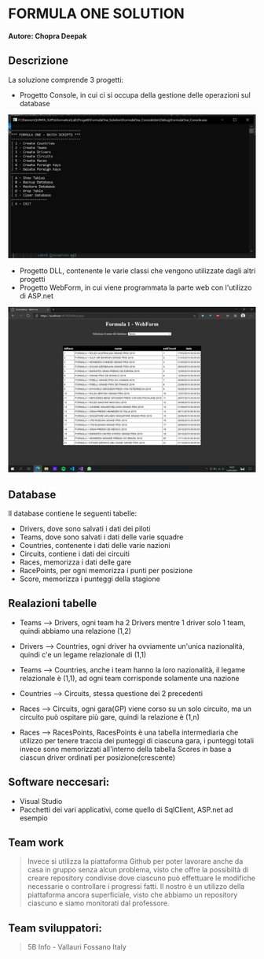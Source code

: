 # FORMULA ONE SOLUTION
#### Autore: Chopra Deepak

## Descrizione
La soluzione comprende 3 progetti:
* Progetto Console, in cui ci si occupa della gestione delle operazioni sul database

![imgFigurativa](Data/imgEsempioConsole.PNG)
* Progetto DLL, contenente le varie classi che vengono utilizzate dagli altri progetti
* Progetto WebForm, in cui viene programmata la parte web con l'utilizzo di ASP.net

![imgFigurativa](Data/imgEsempioWebForm.png)

## Database
Il database contiene le seguenti tabelle:
- Drivers, dove sono salvati i dati dei piloti
- Teams, dove sono salvati i dati delle varie squadre
- Countries, contenente i dati delle varie nazioni
- Circuits, contiene i dati dei circuiti
- Races, memorizza i dati delle gare
- RacePoints, per ogni memorizza i punti per posizione
- Score, memorizza i punteggi della stagione

## Realazioni tabelle
- Teams --> Drivers, ogni team ha 2 Drivers mentre 1 driver solo 1 team, quindi abbiamo una relazione (1,2)

- Drivers --> Countries, ogni driver ha ovviamente un'unica nazionalità, quindi c'e un legame relazionale di (1,1)

- Teams --> Countries, anche i team hanno la loro nazionalità, il legame relazionale è (1,1), ad ogni team corrisponde solamente una nazione

- Countries --> Circuits, stessa questione dei 2 precedenti

- Races --> Circuits, ogni gara(GP) viene corso su un solo circuito, ma un circuito può ospitare più gare, quindi la relazione è (1,n)

- Races --> RacesPoints, RacesPoints è una tabella intermediaria che utilizzo per tenere traccia dei punteggi di ciascuna gara, i punteggi totali invece sono memorizzati all'interno della tabella Scores in base a ciascun driver ordinati per posizione(crescente)

## Software neccesari:
* Visual Studio
* Pacchetti dei vari applicativi, come quello di SqlClient, ASP.net ad esempio

## Team work
> Invece si utilizza la piattaforma Github per poter lavorare anche da casa in gruppo senza alcun problema, visto che offre la possibiltà di creare repository condivise dove ciascuno può effettuare le modifiche necessarie o controllare i progressi fatti. Il nostro è un utilizzo della piattaforma ancora superficiale, visto che abbiamo un repository ciascuno e siamo monitorati dal professore.

## Team sviluppatori:
> 5B Info - Vallauri Fossano Italy